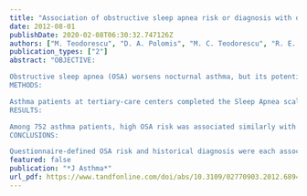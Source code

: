```yaml
---
title: "Association of obstructive sleep apnea risk or diagnosis with daytime asthma in adults"
date: 2012-08-01
publishDate: 2020-02-08T06:30:32.747126Z
authors: ["M. Teodorescu", "D. A. Polomis", "M. C. Teodorescu", "R. E. Gangnon", "A. G. Peterson", "F. B. Consens", "R. D. Chervin", "N. N. Jarjour"]
publication_types: ["2"]
abstract: "OBJECTIVE:

Obstructive sleep apnea (OSA) worsens nocturnal asthma, but its potential impact on daytime asthma remains largely unassessed. We investigated whether the sleep disorder is associated with daytime, in addition to nighttime, asthma symptoms.
METHODS:

Asthma patients at tertiary-care centers completed the Sleep Apnea scale of the Sleep Disorders Questionnaire (SA-SDQ), and an asthma control questionnaire. SA-SDQ scores ≥36 for males and ≥32 for females defined high OSA risk. Medical records were reviewed for established diagnosis of OSA and continuous positive airway pressure (CPAP) use.
RESULTS:

Among 752 asthma patients, high OSA risk was associated similarly with persistent daytime and nighttime asthma symptoms (p < .0001 for each). A diagnosis of OSA was robustly associated with persistent daytime (p < .0001) in addition to nighttime (p = .0008) asthma symptoms. In regression models that included obesity and other known asthma aggravators, high OSA risk retained associations with persistent daytime (odds ratio [OR] = 1.96 [95% confidence interval [CI] = 1.31-2.94]) and nighttime (1.97 [1.32-2.94]) asthma symptoms. Diagnosed OSA retained an association with persistent daytime (2.08 [1.13-3.82]) but not with nighttime (1.48 [0.82-2.69]) asthma symptoms. CPAP use was associated with lower likelihood of persistent daytime symptoms (0.46 [0.23-0.94]).
CONCLUSIONS:

Questionnaire-defined OSA risk and historical diagnosis were each associated with persistent daytime asthma symptoms, to an extent that matched or exceeded associations with nighttime asthma symptoms. Unrecognized OSA may be a reason for persistent asthma symptoms during the day as well as the night."
featured: false
publication: "*J Asthma*"
url_pdf: https://www.tandfonline.com/doi/abs/10.3109/02770903.2012.689408?journalCode=ijas20
---
```


